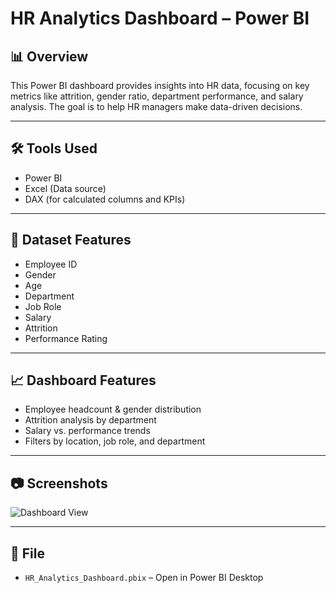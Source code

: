 # HR Analytics Dashboard – Power BI

## 📊 Overview
This Power BI dashboard provides insights into HR data, focusing on key metrics like attrition, gender ratio, department performance, and salary analysis. The goal is to help HR managers make data-driven decisions.

---

## 🛠 Tools Used
- Power BI
- Excel (Data source)
- DAX (for calculated columns and KPIs)

---

## 📂 Dataset Features
- Employee ID
- Gender
- Age
- Department
- Job Role
- Salary
- Attrition
- Performance Rating

---

## 📈 Dashboard Features
- Employee headcount & gender distribution
- Attrition analysis by department
- Salary vs. performance trends
- Filters by location, job role, and department

---

## 📷 Screenshots
![Dashboard View](Screenshot.png)

---

## 🔗 File
- `HR_Analytics_Dashboard.pbix` – Open in Power BI Desktop
